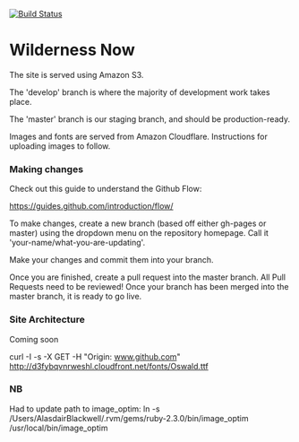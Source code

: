 [![Build Status](https://travis-ci.org/aliblackwell/wilderness-now.svg?branch=master)](https://travis-ci.org/aliblackwell/wilderness-now)

# Wilderness Now

The site is served using Amazon S3.

The 'develop' branch is where the majority of development work takes place.

The 'master' branch is our staging branch, and should be production-ready.

Images and fonts are served from Amazon Cloudflare. Instructions for uploading images to follow.

### Making changes

Check out this guide to understand the Github Flow:

https://guides.github.com/introduction/flow/

To make changes, create a new branch (based off either gh-pages or master) using the dropdown menu on the repository homepage. Call it 'your-name/what-you-are-updating'.

Make your changes and commit them into your branch.

Once you are finished, create a pull request into the master branch. All Pull Requests need to be reviewed! Once your branch has been merged into the master branch, it is ready to go live.

### Site Architecture

Coming soon

curl -I -s -X GET -H "Origin: www.github.com" http://d3fybqvnrweshl.cloudfront.net/fonts/Oswald.ttf

### NB

Had to update path to image_optim: ln -s /Users/AlasdairBlackwell/.rvm/gems/ruby-2.3.0/bin/image_optim /usr/local/bin/image_optim
